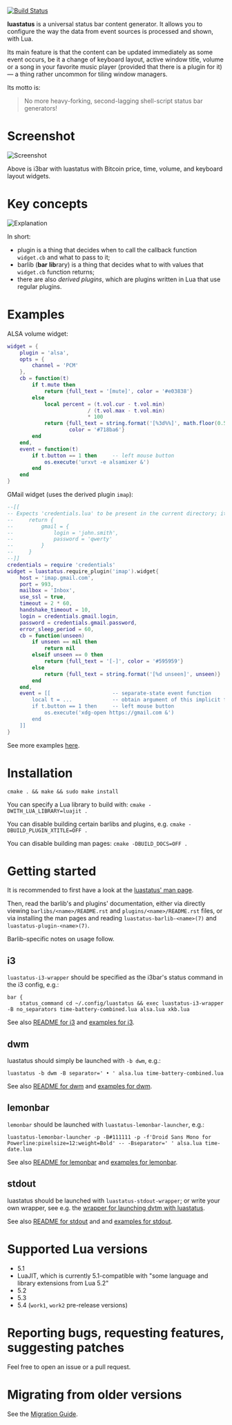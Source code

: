 [![Build Status](https://travis-ci.org/shdown/luastatus.svg?branch=master)](https://travis-ci.org/shdown/luastatus)

**luastatus** is a universal status bar content generator. It allows you to configure the way the
data from event sources is processed and shown, with Lua.

Its main feature is that the content can be updated immediately as some event occurs, be it a change
of keyboard layout, active window title, volume or a song in your favorite music player (provided
that there is a plugin for it) — a thing rather uncommon for tiling window managers.

Its motto is:

> No more heavy-forking, second-lagging shell-script status bar generators!

Screenshot
===

![Screenshot](https://user-images.githubusercontent.com/5462697/39099519-092459aa-4685-11e8-94fe-0ac1cf706d82.gif)

Above is i3bar with luastatus with Bitcoin price, time, volume, and keyboard layout widgets.

Key concepts
===

![Explanation](https://user-images.githubusercontent.com/5462697/42400208-5b54f5f2-8179-11e8-9836-70d4e46d5c13.png)

In short:
  * plugin is a thing that decides when to call the callback function `widget.cb` and what to pass to it;
  * barlib (**bar** **lib**rary) is a thing that decides what to with values that `widget.cb` function returns;
  * there are also *derived plugins*, which are plugins written in Lua that use regular plugins.

Examples
===
ALSA volume widget:

```lua
widget = {
    plugin = 'alsa',
    opts = {
        channel = 'PCM'
    },
    cb = function(t)
        if t.mute then
            return {full_text = '[mute]', color = '#e03838'}
        else
            local percent = (t.vol.cur - t.vol.min)
                          / (t.vol.max - t.vol.min)
                          * 100
            return {full_text = string.format('[%3d%%]', math.floor(0.5 + percent)),
                    color = '#718ba6'}
        end
    end,
    event = function(t)
        if t.button == 1 then     -- left mouse button
            os.execute('urxvt -e alsamixer &')
        end
    end
}
```

GMail widget (uses the derived plugin `imap`):

```lua
--[[
-- Expects 'credentials.lua' to be present in the current directory; it may contain, e.g.,
--     return {
--         gmail = {
--             login = 'john.smith',
--             password = 'qwerty'
--         }
--     }
--]]
credentials = require 'credentials'
widget = luastatus.require_plugin('imap').widget{
    host = 'imap.gmail.com',
    port = 993,
    mailbox = 'Inbox',
    use_ssl = true,
    timeout = 2 * 60,
    handshake_timeout = 10,
    login = credentials.gmail.login,
    password = credentials.gmail.password,
    error_sleep_period = 60,
    cb = function(unseen)
        if unseen == nil then
            return nil
        elseif unseen == 0 then
            return {full_text = '[-]', color = '#595959'}
        else
            return {full_text = string.format('[%d unseen]', unseen)}
        end
    end,
    event = [[                    -- separate-state event function
        local t = ...             -- obtain argument of this implicit function
        if t.button == 1 then     -- left mouse button
            os.execute('xdg-open https://gmail.com &')
        end
    ]]
}
```

See more examples [here](https://github.com/shdown/luastatus/tree/master/examples).

Installation
===
`cmake . && make && sudo make install`

You can specify a Lua library to build with: `cmake -DWITH_LUA_LIBRARY=luajit .`

You can disable building certain barlibs and plugins, e.g. `cmake -DBUILD_PLUGIN_XTITLE=OFF .`

You can disable building man pages: `cmake -DBUILD_DOCS=OFF .`

Getting started
===
It is recommended to first have a look at the
[luastatus' man page](https://github.com/shdown/luastatus/blob/master/luastatus/README.rst).

Then, read the barlib's and plugins' documentation, either via directly viewing
`barlibs/<name>/README.rst` and `plugins/<name>/README.rst` files, or via installing the man pages
and reading `luastatus-barlib-<name>(7)` and `luastatus-plugin-<name>(7)`.

Barlib-specific notes on usage follow.

i3
---
`luastatus-i3-wrapper` should be specified as the i3bar's status command in the i3 config, e.g.:
```
bar {
    status_command cd ~/.config/luastatus && exec luastatus-i3-wrapper -B no_separators time-battery-combined.lua alsa.lua xkb.lua
```

See also [README for i3](https://github.com/shdown/luastatus/blob/master/barlibs/i3/README.rst) and
[examples for i3](https://github.com/shdown/luastatus/tree/master/examples/i3).

dwm
---
luastatus should simply be launched with `-b dwm`, e.g.:
```
luastatus -b dwm -B separator=' • ' alsa.lua time-battery-combined.lua
```

See also [README for dwm](https://github.com/shdown/luastatus/blob/master/barlibs/dwm/README.rst)
and [examples for dwm](https://github.com/shdown/luastatus/tree/master/examples/dwm).

lemonbar
--------
`lemonbar` should be launched with `luastatus-lemonbar-launcher`, e.g.:
```
luastatus-lemonbar-launcher -p -B#111111 -p -f'Droid Sans Mono for Powerline:pixelsize=12:weight=Bold' -- -Bseparator=' ' alsa.lua time-date.lua
```

See also
[README for lemonbar](https://github.com/shdown/luastatus/blob/master/barlibs/lemonbar/README.rst)
and [examples for lemonbar](https://github.com/shdown/luastatus/tree/master/examples/lemonbar).

stdout
------
luastatus should be launched with `luastatus-stdout-wrapper`; or write your own wrapper, see e.g.
the [wrapper for launching dvtm with luastatus](https://github.com/shdown/luastatus/blob/master/barlibs/stdout/luastatus-dvtm).

See also
[README for stdout](https://github.com/shdown/luastatus/blob/master/barlibs/stdout/README.rst) and
and [examples for stdout](https://github.com/shdown/luastatus/tree/master/examples/stdout).

Supported Lua versions
===
* 5.1
* LuaJIT, which is currently 5.1-compatible with "some language and library extensions from Lua 5.2"
* 5.2
* 5.3
* 5.4 (`work1`, `work2` pre-release versions)

Reporting bugs, requesting features, suggesting patches
===
Feel free to open an issue or a pull request.

Migrating from older versions
===
See the [Migration Guide](https://github.com/shdown/luastatus/blob/master/DOCS/MIGRATION_GUIDE.md).
